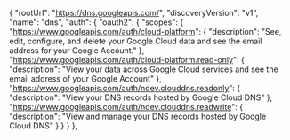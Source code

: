{
  "rootUrl": "https://dns.googleapis.com/",
  "discoveryVersion": "v1",
  "name": "dns",
  "auth": {
    "oauth2": {
      "scopes": {
        "https://www.googleapis.com/auth/cloud-platform": {
          "description": "See, edit, configure, and delete your Google Cloud data and see the email address for your Google Account."
        },
        "https://www.googleapis.com/auth/cloud-platform.read-only": {
          "description": "View your data across Google Cloud services and see the email address of your Google Account"
        },
        "https://www.googleapis.com/auth/ndev.clouddns.readonly": {
          "description": "View your DNS records hosted by Google Cloud DNS"
        },
        "https://www.googleapis.com/auth/ndev.clouddns.readwrite": {
          "description": "View and manage your DNS records hosted by Google Cloud DNS"
        }
      }
    }
  },
